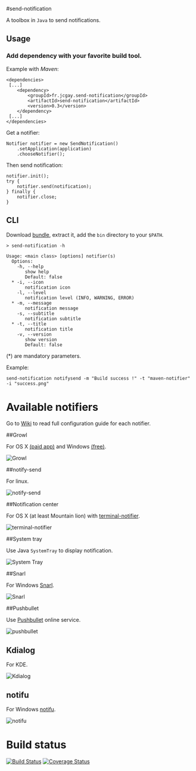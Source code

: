 #send-notification

A toolbox in `Java` to send notifications.

## Usage

### Add dependency with your favorite build tool.

Example with *Maven*:

    <dependencies>
     [...]
        <dependency>
            <groupId>fr.jcgay.send-notification</groupId>
            <artifactId>send-notification</artifactId>
            <version>0.3</version>
        </dependency>
     [...]
    </dependencies>

Get a notifier:

    Notifier notifier = new SendNotification()
        .setApplication(application)
        .chooseNotifier();

Then send notification:

    notifier.init();
    try {
        notifier.send(notification);
    } finally {
        notifier.close;
    }

## CLI

Download [bundle](http://search.maven.org/remotecontent?filepath=fr/jcgay/send-notification/send-notification-cli/0.3/send-notification-cli-0.3-binaries.zip), extract it, add the `bin` directory to your `$PATH`.

    > send-notification -h
    
    Usage: <main class> [options] notifier(s)
      Options:
        -h, --help
           show help
           Default: false
      * -i, --icon
           notification icon
        -l, --level
           notification level (INFO, WARNING, ERROR)
      * -m, --message
           notification message
        -s, --subtitle
           notification subtitle
      * -t, --title
           notification title
        -v, --version
           show version
           Default: false

(*) are mandatory parameters.

Example:

    send-notification notifysend -m "Build success !" -t "maven-notifier" -i "success.png"
    
# Available notifiers

Go to [Wiki](https://github.com/jcgay/send-notification/wiki) to read full configuration guide for each notifier.

##Growl

For OS X [(paid app)](http://growl.info/) and Windows [(free)](http://www.growlforwindows.com/gfw/).

![Growl](http://jeanchristophegay.com/images/notifier.growl_.success.png)

##notify-send

For linux. 

![notify-send](http://jeanchristophegay.com/images/notifier.notify-send.success.png)

##Notification center

For OS X (at least Mountain lion) with [terminal-notifier](https://github.com/alloy/terminal-notifier).

![terminal-notifier](http://jeanchristophegay.com/images/notifier.notification-center.success.png)

##System tray

Use Java `SystemTray` to display notification.

![System Tray](http://jeanchristophegay.com/images/notifier.system.tray_.success.png)

##Snarl

For Windows [Snarl](http://snarl.fullphat.net/).

![Snarl](http://jeanchristophegay.com/images/notifier.snarl.success.png)

##Pushbullet

Use [Pushbullet](https://www.pushbullet.com/) online service.

![pushbullet](http://jeanchristophegay.com/images/notifier.pushbullet.success.png)

## Kdialog

For KDE.

![Kdialog](http://jeanchristophegay.com/images/notifier.kdialog.png)

## notifu

For Windows [notifu](http://www.paralint.com/projects/notifu/index.html).

![notifu](http://jeanchristophegay.com/images/notifier.notifu.png)

# Build status

[![Build Status](https://travis-ci.org/jcgay/send-notification.svg?branch=master)](https://travis-ci.org/jcgay/send-notification)
[![Coverage Status](https://coveralls.io/repos/jcgay/send-notification/badge.svg?branch=master)](https://coveralls.io/r/jcgay/send-notification?branch=master)
